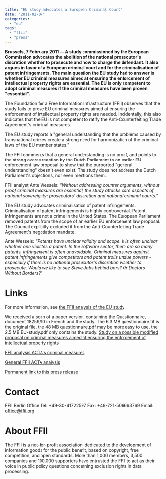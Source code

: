 ```yaml
---
title: "EU study advocates a European Criminal Court"
date: "2011-02-07"
categories: 
  - "eu"
tags: 
  - "ffii"
  - "press"
---
```


**Brussels, 7 February 2011 -- A study commissioned by the European Commission advocates the abolition of the national prosecutor's discretion whether to prosecute and how to charge the defendant. It also argues in favor of a European criminal court and for the criminalisation of patent infringements. The main question the EU study had to answer is whether EU criminal measures aimed at ensuring the enforcement of intellectual property rights are essential. The EU is only competent to adopt criminal measures if the criminal measures have been proven "essential".**

The Foundation for a Free Information Infrastructure (FFII) observes that the study fails to prove EU criminal measures aimed at ensuring the enforcement of intellectual property rights are needed. Incidentally, this also indicates that the EU is not competent to ratify the Anti-Counterfeiting Trade Agreement's criminal measures.

The EU study reports a "general understanding that the problems caused by transnational crimes create a strong need for harmonization of the criminal laws of the EU member states."

The FFII comments that a general understanding is no proof, and points to the strong averse reaction by the Dutch Parliament to an earlier EU enforcement law proposal to show that the purported "general understanding" doesn't even exist. The study does not address the Dutch Parliament's objections, nor even mentions them.

FFII analyst Ante Wessels: _"Without addressing counter arguments, without proof criminal measures are essential, the study attacks core aspects of national sovereignty: prosecutors' discretion and national criminal courts."_

The EU study advocates criminalisation of patent infringements. Criminalisation of patent infringements is highly controversial. Patent infringements are not a crime in the United States. The European Parliament removed patents from the scope of an earlier EU enforcement law proposal. The Council explicitly excluded it from the Anti-Counterfeiting Trade Agreement's negotiation mandate.

Ante Wessels: _"Patents have unclear validity and scope. It is often unclear whether one violates a patent. In the software sector, there are so many patents, infringement is often unavoidable. Criminal measures against patent infringements give competitors and patent trolls undue powers - especially if there is no national prosecutor's discretion whether to prosecute. Would we like to see Steve Jobs behind bars? Or Doctors Without Borders?"_

# Links

For more information, see [the FFII analysis of the EU study](http://acta.ffii.org/wordpress/?p=454)

We received a scan of a paper version, containing the Questionnaire, document 18259/10 in French and the study. The 6.3 MB questionnaire.tif is the original file, the 48 MB questionnaire.pdf may be more easy to use, the 2.5 MB EU-study.pdf only contains the study. [Study on a possible modified proposal on criminal measures aimed at ensuring the enforcement of intellectual property rights](http://people.ffii.org/%7Eante/questionnaire/)

[FFII analysis ACTA's criminal measures](http://acta.ffii.org/wordpress/?p=34)

[General FFII ACTA analysis](http://action.ffii.org/acta/Analysis)

[Permanent link to this press release](http://press.ffii.org/Press%20releases/EU%20study%20advocates%20a%20European%20Criminal%20Court)

# Contact

FFII Berlin Office Tel: +49-30-41722597 Fax: +49-721-509663769 Email: [office@ffii.org](mailto:office@ffii.org)

# About FFII

The FFII is a not-for-profit association, dedicated to the development of information goods for the public benefit, based on copyright, free competition, and open standards. More than 1,000 members, 3,500 companies and 100,000 supporters have entrusted the FFII to act as their voice in public policy questions concerning exclusion rights in data processing.
